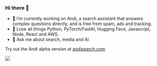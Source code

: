 ### Hi there 👋

- 🔭 I’m currently working on Andi, a search assistant that answers complex questions directly, and is free from spam, ads and tracking.
- 🌱 Love all things Python, PyTorch/FastAI, Hugging Face, Javascript, Node, React and AWS.
- 💬 Ask me about search, media and AI

Try out the Andi alpha version at [andisearch.com](https://andisearch.com)

![](https://komarev.com/ghpvc/?username=jedwhite)


<!--
**jedwhite/jedwhite** is a ✨ _special_ ✨ repository because its `README.md` (this file) appears on your GitHub profile.

Here are some ideas to get you started:

- 🔭 I’m currently working on ...
- 🌱 I’m currently learning ...
- 👯 I’m looking to collaborate on ...
- 🤔 I’m looking for help with ...
- 💬 Ask me about ...
- 📫 How to reach me: ...
- 😄 Pronouns: ...
- ⚡ Fun fact: ...
-->
